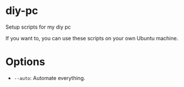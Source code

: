 # diy-pc
Setup scripts for my diy pc

If you want to, you can use these scripts on your own Ubuntu machine.

# Options

- `--auto`: Automate everything.

